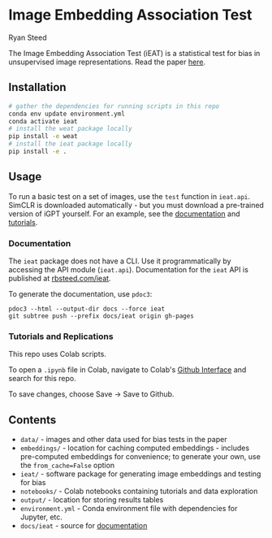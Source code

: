 # Image Embedding Association Test

Ryan Steed

The Image Embedding Association Test (iEAT) is a statistical test for bias in unsupervised image representations. Read the paper [here](https://arxiv.org/abs/2010.15052).

## Installation

```bash
# gather the dependencies for running scripts in this repo
conda env update environment.yml
conda activate ieat
# install the weat package locally
pip install -e weat
# install the ieat package locally
pip install -e .
```

## Usage
To run a basic test on a set of images, use the `test` function in `ieat.api`. 
SimCLR is downloaded automatically - but you must download a pre-trained version of iGPT yourself. 
For an example, see the [documentation](#documentation) and [tutorials](#tutorials-and-replications). 

### Documentation
The `ieat` package does not have a CLI. Use it programmatically by accessing the API module (`ieat.api`). 
Documentation for the `ieat` API is published at [rbsteed.com/ieat](https://rbsteed.com/ieat).

To generate the documentation, use `pdoc3`:
```
pdoc3 --html --output-dir docs --force ieat
git subtree push --prefix docs/ieat origin gh-pages
```

### Tutorials and Replications

This repo uses Colab scripts.

To open a `.ipynb` file in Colab, navigate to Colab's [Github Interface](http://colab.research.google.com/github) and search for this repo.

To save changes, choose Save -> Save to Github.

## Contents
- `data/` - images and other data used for bias tests in the paper
- `embeddings/` - location for caching computed embeddings - includes pre-computed embeddings for convenience; 
to generate your own, use the `from_cache=False` option
- `ieat/` - software package for generating image embeddings and testing for bias
- `notebooks/` - Colab notebooks containing tutorials and data exploration
- `output/` - location for storing results tables
- `environment.yml` - Conda environment file with dependencies for Jupyter, etc.
- `docs/ieat` - source for [documentation](https://rbsteed.com/ieat)
